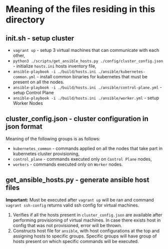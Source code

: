 # Meaning of the files residing in this directory
## init.sh - setup cluster
- `vagrant up` - setup 3 virtual machines that can communicate with each other,
- `python3 ./scripts/get_ansible_hosts.py ./config/cluster_config.json` - initialize `hosts.ini` hosts inventory file,
- `ansible-playbook -i ./build/hosts.ini ./ansible/kubernetes-common.yml` - install common binaries for kubernetes that must be present on all the nodes.
- `ansible-playbook -i ./build/hosts.ini ./ansible/control-plane.yml` - setup Control Plane
- `ansible-playbook -i ./build/hosts.ini ./ansible/worker.yml` - setup Worker Nodes

## cluster_config.json - cluster configuration in json format
Meaning of the following groups is as follows:
- `kubernetes_common` - commands applied on all the nodes that take part in kubernetes cluster provisioning,
- `control_plane` - commands executed only on `Control Plane` nodes,
- `workers` - commands executed only on `Worker` nodes.


## get_ansible_hosts.py - generate ansible host files
__Important:__ Must be executed after `vagrant up` will be ran and command `vagrant ssh-config` returns valid ssh config for virtual machines.

1) Verifies if all the hosts present in `cluster_config.json` are available after performing provisioning of virtual machines. In case there exists host in config that was not provisioned, error will be thrown.
2) Constructs host file for `ansible`, with host configurations at the top and assigning hosts to specific groups. Specific groups will have group of hosts present on which specific commands will be executed.
